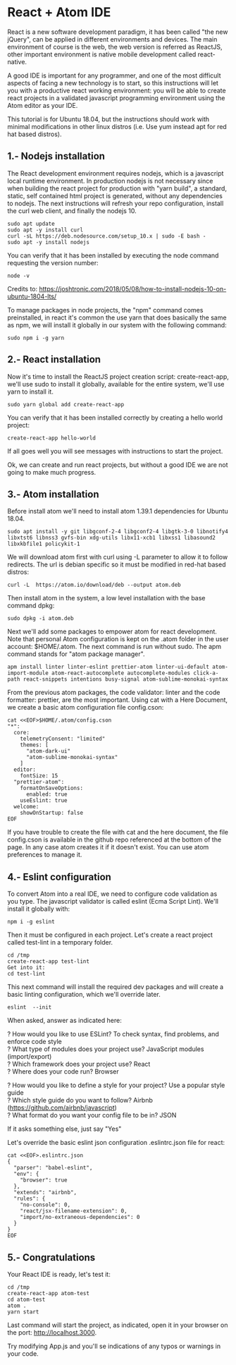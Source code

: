 # React + Atom IDE

React is a new software development paradigm, it has been called "the new jQuery", can be applied in different environments and devices. The main environment of course is the web, the web version is referred as ReactJS, other important environment is native mobile development called react-native.

A good IDE is important for any programmer, and one of the most difficult aspects of facing a new technology is to start, so this instructions will let you with a productive react working environment: you will be able to create react projects in a validated javascript programming environment using the Atom editor as your IDE.

This tutorial is for Ubuntu 18.04, but the instructions should work with minimal modifications in other linux distros (i.e. Use yum instead apt for red hat based distros).

## 1.- Nodejs installation

The React development environment requires nodejs, which is a javascript local runtime environment. In production nodejs is not necessary since when building the react project for production with "yarn build", a standard, static, self contained html project is generated, without any dependencies to nodejs. The next instructions will refresh your repo configuration, install the curl web client, and finally the nodejs 10.

```
sudo apt update
sudo apt -y install curl
curl -sL https://deb.nodesource.com/setup_10.x | sudo -E bash -
sudo apt -y install nodejs
```

You can verify that it has been installed by executing the node command requesting the version number:

```
node -v
```

Credits to: https://joshtronic.com/2018/05/08/how-to-install-nodejs-10-on-ubuntu-1804-lts/

To manage packages in node projects, the "npm" command comes preinstalled, in react it's common the use yarn that does basically the same as npm, we will install it globally in our system with the following command:

```
sudo npm i -g yarn
```

## 2.- React installation

Now it's time to install the ReactJS project creation script: create-react-app, we'll use sudo to install it globally, available for the entire system, we'll use yarn to install it.

```
sudo yarn global add create-react-app
```

You can verify that it has been installed correctly by creating a hello world project:

```
create-react-app hello-world
```

If all goes well you will see messages with instructions to start the project.

Ok, we can create and run react projects, but without a good IDE we are not going to make much progress.

## 3.- Atom installation

Before install atom we'll need to install atom 1.39.1 dependencies for Ubuntu 18.04.

```
sudo apt install -y git libgconf-2-4 libgconf2-4 libgtk-3-0 libnotify4 libxtst6 libnss3 gvfs-bin xdg-utils libx11-xcb1 libxss1 libasound2 libxkbfile1 policykit-1
```

We will download atom first with curl using -L parameter to allow it to follow redirects. The url is debian specific so it must be modified in red-hat based distros:

```
curl -L  https://atom.io/download/deb --output atom.deb
```

Then install atom in the system, a low level installation with the base command dpkg:

```
sudo dpkg -i atom.deb
```

Next we'll add some packages to empower atom for react development. Note that personal Atom configuration is kept on the .atom folder in the user account: $HOME/.atom. The next command is run without sudo. The apm command stands for "atom package manager".

```
apm install linter linter-eslint prettier-atom linter-ui-default atom-import-module atom-react-autocomplete autocomplete-modules click-a-path react-snippets intentions busy-signal atom-sublime-monokai-syntax
```

From the previous atom packages, the code validator: linter and the code formatter: prettier, are the most important.
Using cat with a Here Document, we create a basic atom configuration file config.cson:

```
cat <<EOF>$HOME/.atom/config.cson
"*":
  core:
    telemetryConsent: "limited"
    themes: [
      "atom-dark-ui"
      "atom-sublime-monokai-syntax"
    ]
  editor:
    fontSize: 15
  "prettier-atom":
    formatOnSaveOptions:
      enabled: true
    useEslint: true
  welcome:
    showOnStartup: false
EOF
```

If you have trouble to create the file with cat and the here document, the file config.cson is available in the github repo referenced at the bottom of the page. In any case atom creates it if it doesn't exist. You can use atom preferences to manage it. 
 
## 4.- Eslint configuration

To convert Atom into a real IDE, we need to configure code validation as you type. The javascript validator is called eslint (Ecma Script Lint). We'll install it globally with:

```
npm i -g eslint
```

Then it must be configured in each project. Let's create a react project called test-lint in a temporary folder.

```
cd /tmp
create-react-app test-lint
Get into it:
cd test-lint
```

This next command will install the required dev packages and will create a basic linting configuration, which we'll override later.

```
eslint  --init
```

When asked, answer as indicated here:

? How would you like to use ESLint? To check syntax, find problems, and enforce code style  
? What type of modules does your project use? JavaScript modules (import/export)  
? Which framework does your project use? React  
? Where does your code run? Browser  

? How would you like to define a style for your project? Use a popular style guide  
? Which style guide do you want to follow? Airbnb (https://github.com/airbnb/javascript)  
? What format do you want your config file to be in? JSON  

If it asks something else, just say "Yes"  

Let's override the basic eslint json configuration .eslintrc.json  file for react:  

```
cat <<EOF>.eslintrc.json 
{
  "parser": "babel-eslint",
  "env": {
    "browser": true
  },
  "extends": "airbnb",
  "rules": {
    "no-console": 0,
    "react/jsx-filename-extension": 0,
    "import/no-extraneous-dependencies": 0
  }
}
EOF
```

## 5.- Congratulations

Your React IDE is ready, let's test it:

```
cd /tmp
create-react-app atom-test
cd atom-test
atom .
yarn start
```

Last command will start the project, as indicated, open it in your browser on the port: http://localhost.3000.

Try modifying App.js and you'll se indications of any typos or warnings in your code.
